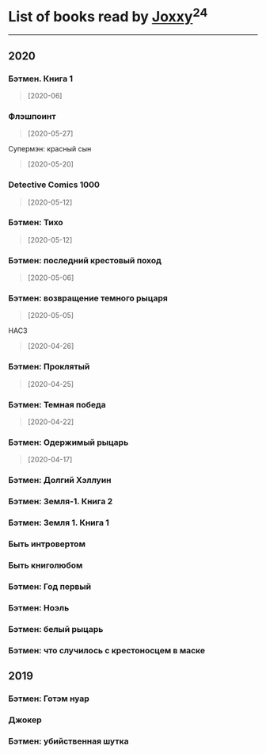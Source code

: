 # List of books read by [Joxxy](https://plus.google.com/u/0/109128632962928278575/)<sup>24</sup>
---

## 2020

### Бэтмен. Книга 1
> [2020-06] 


### Флэшпоинт
> [2020-05-27] 


Супермэн: красный сын
> [2020-05-20] 


### Detective Comics 1000
> [2020-05-12] 


### Бэтмен: Тихо
> [2020-05-12] 


### Бэтмен: последний крестовый поход
> [2020-05-06] 


### Бэтмен: возвращение темного рыцаря
> [2020-05-05] 


НАС3
> [2020-04-26] 


### Бэтмен: Проклятый
> [2020-04-25] 


### Бэтмен: Темная победа
> [2020-04-22] 


### Бэтмен: Одержимый рыцарь
> [2020-04-17] 




### Бэтмен: Долгий Хэллуин


### Бэтмен: Земля-1. Книга 2


### Бэтмен: Земля 1. Книга 1


### Быть интровертом


### Быть книголюбом


### Бэтмен: Год первый


### Бэтмен: Ноэль


### Бэтмен: белый рыцарь


### Бэтмен: что случилось с крестоносцем в маске



## 2019

### Бэтмен: Готэм нуар


### Джокер


### Бэтмен: убийственная шутка



